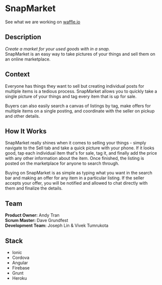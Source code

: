 # SnapMarket
See what we are working on [waffle.io](http://www.github.com/snapmarket/snapmarket)

## Description
*Create a market for your used goods with in a snap.*  
SnapMarket is an easy way to take pictures of your things and sell them on an online marketplace.

## Context
Everyone has things they want to sell but creating individual posts for multiple items is a tedious process. SnapMarket allows you to quickly take a single picture of your things and tag every item that is up for sale.

Buyers can also easily search a canvas of listings by tag, make offers for multiple items on a single posting, and coordinate with the seller on pickup and other details.

## How It Works
SnapMarket really shines when it comes to selling your things - simply navigate to the Sell tab and take a quick picture with your phone. If it looks good, tap each individual item that's for sale, tag it, and finally add the price with any other information about the item. Once finished, the listing is posted on the marketplace for anyone to search through.

Buying on SnapMarket is as simple as typing what you want in the search bar and making an offer for any item in a particular listing. If the seller accepts your offer, you will be notified and allowed to chat directly with them and finalize the details.

## Team
**Product Owner:** Andy Tran  
**Scrum Master:** Dave Grundfest  
**Development Team:** Joseph Lin & Vivek Tumrukota

## Stack
*  Ionic
*  Cordova
*  Angular
*  Firebase
*  Grunt
*  Heroku

